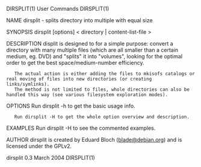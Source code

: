 DIRSPLIT(1)                                                        User Commands                                                       DIRSPLIT(1)

NAME
       dirsplit - splits directory into multiple with equal size

SYNOPSIS
       dirsplit [options] < directory | content-list-file >

DESCRIPTION
       displit is designed to for a simple purpose: convert a directory with many multiple files (which are all smaller than a certain medium, eg.
       DVD) and "splits" it into "volumes", looking for the optimal order to get the best space/medium-number efficiency.

       The actual action is either adding the files to mkisofs catalogs or real moving of files into new directories (or creating links/symlinks).
       The method is not limited to files, whole directories can also be handled this way (see various filesystem exploration modes).

OPTIONS
       Run dirsplit -h to get the basic usage info.

       Run dirsplit -H to get the whole option overview and description.

EXAMPLES
       Run dirsplit -H to see the commented examples.

AUTHOR
       dirsplit is created by Eduard Bloch (blade@debian.org) and is licensed under the GPLv2.

dirsplit 0.3                                                        March 2004                                                         DIRSPLIT(1)
